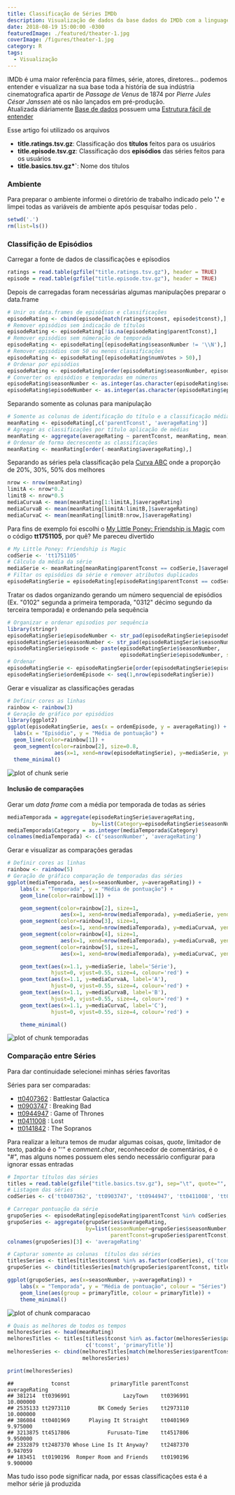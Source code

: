 ```yaml
---
title: Classificação de Séries IMDb
description: Visualização de dados da base dados do IMDb com a linguagem R
date: 2018-08-19 15:00:00 -0300
featuredImage: ./featured/theater-1.jpg
coverImage: /figures/theater-1.jpg
category: R
tags:
  - Visualização
---
```


IMDb é uma maior referência para filmes, série, atores, diretores... podemos entender e visualizar na sua base toda a história de sua indústria cinematografica apartir de _Passage de Venus_ de 1874 por _Pierre Jules César Janssen_ até os não lançados em pré-produção.  
Atualizada diáriamente [Base de dados](https://datasets.imdbws.com/) possuem uma [Estrutura fácil de entender](https://www.imdb.com/interfaces/)

Esse artigo foi utilizado os arquivos

- **title.ratings.tsv.gz**: Classificação dos **títulos** feitos para os usuários
- **title.episode.tsv.gz**: Classificação dos **episódios** das séries feitos para os usuários
- **title.basics.tsv.gz\*`**: Nome dos títulos

### Ambiente

Para preparar o ambiente informei o diretório de trabalho indicado pelo **'.'** e limpei todas as variáveis de ambiente após pesquisar todas pelo .

```r
setwd('.')
rm(list=ls())
```

### Classifição de Episódios

Carregar a fonte de dados de classificações e epísodios

```r
ratings = read.table(gzfile("title.ratings.tsv.gz"), header = TRUE)
episode = read.table(gzfile("title.episode.tsv.gz"), header = TRUE)
```

Depois de carregadas foram necessárias algumas manipulações preparar o data.frame

```r
# Unir os data.frames de episódios e classificações
episodeRating <- cbind(episode[match(ratings$tconst, episode$tconst),], ratings)
# Remover episódios sem indicação de títulos
episodeRating <- episodeRating[!is.na(episodeRating$parentTconst),]
# Remover episódios sem númeração de temporada
episodeRating <- episodeRating[(episodeRating$seasonNumber != '\\N'),]
# Remover episódios com 50 ou menos classificações
episodeRating <- episodeRating[(episodeRating$numVotes > 50),]
# Ordenar por episódios
episodeRating <- episodeRating[order(episodeRating$seasonNumber, episodeRating$episodeNumber),]
# Converter os episódios e temporadas em números
episodeRating$seasonNumber <- as.integer(as.character(episodeRating$seasonNumber))
episodeRating$episodeNumber <- as.integer(as.character(episodeRating$episodeNumber))
```

Separando somente as colunas para manipulação

```r
# Somente as colunas de identificação do título e a classificação média
meanRating <- episodeRating[,c('parentTconst', 'averageRating')]
# Agregar as classificações por título aplicação de médias
meanRating <- aggregate(averageRating ~ parentTconst, meanRating, mean)
# Ordenar de forma decrescente as classificações
meanRating <- meanRating[order(-meanRating$averageRating),]
```

Separando as séries pela classificação pela [Curva ABC](https://pt.wikipedia.org/wiki/Curva_ABC) onde a proporção de 20%, 30%, 50% dos melhores

```r
nrow <- nrow(meanRating)
limitA <- nrow*0.2
limitB <- nrow*0.5
mediaCurvaA <- mean(meanRating[1:limitA,]$averageRating)
mediaCurvaB <- mean(meanRating[limitA:limitB,]$averageRating)
mediaCurvaC <- mean(meanRating[limitB:nrow,]$averageRating)
```

Para fins de exemplo foi escolhi o [My Little Poney: Friendship is Magic](https://www.imdb.com/title/tt1751105/) com o código **tt1751105**, por quê? Me pareceu divertido

```r
# My Little Poney: Friendship is Magic
codSerie <- 'tt1751105'
# Cálculo da média da série
mediaSerie <- meanRating[meanRating$parentTconst == codSerie,]$averageRating
# Filtar os episódios da série e remover atributos duplicados
episodeRatingSerie = episodeRating[episodeRating$parentTconst == codSerie, -5]
```

Tratar os dados organizando gerando um número sequencial de episódios (Ex. "0102" segunda a primeira temporada, "0312" décimo segundo da terceira temporada) e ordenando pela sequência

```r
# Organizar e ordenar episodios por sequência
library(stringr)
episodeRatingSerie$episodeNumber <- str_pad(episodeRatingSerie$episodeNumber, 2, pad = "0")
episodeRatingSerie$seasonNumber <- str_pad(episodeRatingSerie$seasonNumber, 2, pad = "0")
episodeRatingSerie$episode <- paste(episodeRatingSerie$seasonNumber,
                                    episodeRatingSerie$episodeNumber, sep = "")
# Ordenar
episodeRatingSerie <- episodeRatingSerie[order(episodeRatingSerie$episode),]
episodeRatingSerie$ordemEpisode <- seq(1,nrow(episodeRatingSerie))
```

Gerar e visualizar as classificações geradas

```r
# Definir cores as linhas
rainbow <- rainbow(3)
# Geração de gráfico por episódios
library(ggplot2)
ggplot(episodeRatingSerie, aes(x = ordemEpisode, y = averageRating)) +
  labs(x = "Episódio", y = "Média de pontuação") +
  geom_line(color=rainbow[1]) +
  geom_segment(color=rainbow[2], size=0.8,
               aes(x=1, xend=nrow(episodeRatingSerie), y=mediaSerie, yend=mediaSerie), alpha = 0.5) +
  theme_minimal()
```

![plot of chunk serie](/figures/serie-1.svg)

#### Inclusão de comparações

Gerar um _data frame_ com a média por temporada de todas as séries

```r
mediaTemporada = aggregate(episodeRatingSerie$averageRating,
                           by=list(Category=episodeRatingSerie$seasonNumber), mean)
mediaTemporada$Category = as.integer(mediaTemporada$Category)
colnames(mediaTemporada) <- c('seasonNumber', 'averageRating')
```

Gerar e visualizar as comparações geradas

```r
# Definir cores as linhas
rainbow <- rainbow(5)
# Geração de gráfico comparação de temporadas das séries
ggplot(mediaTemporada, aes(x=seasonNumber, y=averageRating)) +
    labs(x = "Temporada", y = "Média de pontuação") +
    geom_line(color=rainbow[1]) +

    geom_segment(color=rainbow[2], size=1,
                 aes(x=1, xend=nrow(mediaTemporada), y=mediaSerie, yend=mediaSerie), alpha = 0.5) +
    geom_segment(color=rainbow[3], size=1,
                 aes(x=1, xend=nrow(mediaTemporada), y=mediaCurvaA, yend=mediaCurvaA), alpha=0.5) +
    geom_segment(color=rainbow[4], size=1,
                 aes(x=1, xend=nrow(mediaTemporada), y=mediaCurvaB, yend=mediaCurvaB), alpha=0.5) +
    geom_segment(color=rainbow[5], size=1,
                 aes(x=1, xend=nrow(mediaTemporada), y=mediaCurvaC, yend=mediaCurvaC), alpha=0.5) +

    geom_text(aes(x=1.1, y=mediaSerie, label='Série'),
              hjust=0, vjust=0.55, size=4, colour='red') +
    geom_text(aes(x=1.1, y=mediaCurvaA, label='A'),
              hjust=0, vjust=0.55, size=4, colour='red') +
    geom_text(aes(x=1.1, y=mediaCurvaB, label='B'),
              hjust=0, vjust=0.55, size=4, colour='red') +
    geom_text(aes(x=1.1, y=mediaCurvaC, label='C'),
              hjust=0, vjust=0.55, size=4, colour='red') +

    theme_minimal()
```

![plot of chunk temporadas](/figures/temporadas-1.svg)

### Comparação entre Séries

Para dar continuidade selecionei minhas séries favoritas

Séries para ser comparadas:

- [tt0407362](https://www.imdb.com/title/tt0407362/) : Battlestar Galactica
- [tt0903747](https://www.imdb.com/title/tt0903747/) : Breaking Bad
- [tt0944947](https://www.imdb.com/title/tt0944947/) : Game of Thrones
- [tt0411008](https://www.imdb.com/title/tt0411008/) : Lost
- [tt0141842](https://www.imdb.com/title/tt0141842/) : The Sopranos

Para realizar a leitura temos de mudar algumas coisas, _quote_, limitador de texto, padrão é o "'" e _comment.char_, reconhecedor de comentários, é o "#", mas alguns nomes possuem eles sendo necessário configurar para ignorar essas entradas

```r
# Importar títulos das séries
titles = read.table(gzfile("title.basics.tsv.gz"), sep="\t", quote="", comment.char="", header=TRUE)
# Listagem das séries
codSeries <- c('tt0407362', 'tt0903747', 'tt0944947', 'tt0411008', 'tt0141842')
```

```r
# Carregar pontuação da série
grupoSeries <- episodeRating[episodeRating$parentTconst %in% codSeries,]
grupoSeries <- aggregate(grupoSeries$averageRating,
                         by=list(seasonNumber=grupoSeries$seasonNumber,
                                 parentTconst=grupoSeries$parentTconst), mean)
colnames(grupoSeries)[3] <- 'averageRating'

# Capturar somente as colunas  títulos das séries
titlesSeries <- titles[titles$tconst %in% as.factor(codSeries), c('tconst', 'primaryTitle')]
grupoSeries <- cbind(titlesSeries[match(grupoSeries$parentTconst, titlesSeries$tconst),], grupoSeries)
```

```r
ggplot(grupoSeries, aes(x=seasonNumber, y=averageRating)) +
    labs(x = "Temporada", y = "Média de pontuação", colour = "Séries") +
    geom_line(aes(group = primaryTitle, colour = primaryTitle)) +
    theme_minimal()
```

![plot of chunk comparacao](/figures/comparacao-1.svg)

```r
# Quais as melhores de todos os tempos
melhoresSeries <- head(meanRating)
melhoresTitles <- titles[titles$tconst %in% as.factor(melhoresSeries$parentTconst),
                         c('tconst', 'primaryTitle')]
melhoresSeries <- cbind(melhoresTitles[match(melhoresSeries$parentTconst, melhoresTitles$tconst),],
                        melhoresSeries)

print(melhoresSeries)
```

```text
##            tconst             primaryTitle parentTconst averageRating
## 381214  tt0396991                 LazyTown    tt0396991     10.000000
## 2535133 tt2973110         BK Comedy Series    tt2973110     10.000000
## 386084  tt0401969      Playing It Straight    tt0401969      9.975000
## 3213875 tt4517806            Furusato-Time    tt4517806      9.950000
## 2332879 tt2487370 Whose Line Is It Anyway?    tt2487370      9.947059
## 183451  tt0190196  Romper Room and Friends    tt0190196      9.900000
```

Mas tudo isso pode significar nada, por essas classificações esta é a melhor série já produzida
